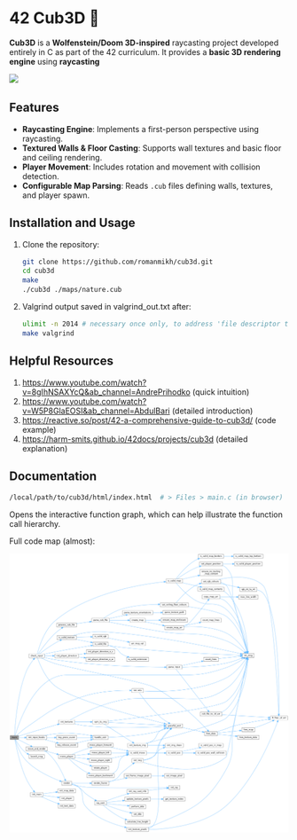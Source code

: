 # 42 Cub3D 🧊

**Cub3D** is a **Wolfenstein/Doom 3D-inspired** raycasting project developed entirely in C as part of the 42 curriculum. It provides a **basic 3D rendering engine** using **raycasting**

![](./cub3d.gif)

## Features

- **Raycasting Engine**: Implements a first-person perspective using raycasting.
- **Textured Walls & Floor Casting**: Supports wall textures and basic floor and ceiling rendering.
- **Player Movement**: Includes rotation and movement with collision detection.
- **Configurable Map Parsing**: Reads `.cub` files defining walls, textures, and player spawn.

## Installation and Usage

1. Clone the repository:
   ```sh
   git clone https://github.com/romanmikh/cub3d.git
   cd cub3d
   make
   ./cub3d ./maps/nature.cub
   ```

3. Valgrind output saved in valgrind_out.txt after:
   ```sh
   ulimit -n 2014 # necessary once only, to address 'file descriptor too high' error
   make valgrind
   ```

## Helpful Resources
1. https://www.youtube.com/watch?v=8gIhNSAXYcQ&ab_channel=AndrePrihodko (quick intuition)
2. https://www.youtube.com/watch?v=W5P8GlaEOSI&ab_channel=AbdulBari (detailed introduction)
3. https://reactive.so/post/42-a-comprehensive-guide-to-cub3d/ (code example)
4. https://harm-smits.github.io/42docs/projects/cub3d (detailed explanation)

## Documentation
   ```sh
   /local/path/to/cub3d/html/index.html  # > Files > main.c (in browser)
   ```
Opens the interactive function graph, which can help illustrate the function call hierarchy.

Full code map (almost):

![Full Code Map](./html/main_8c_a3c04138a5bfe5d72780bb7e82a18e627_cgraph.png)
